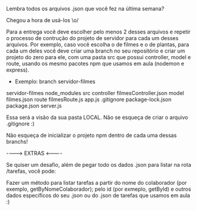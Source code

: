 Lembra todos os arquivos .json que você fez na última semana?

Chegou a hora de usá-los \o/

Para a entrega você deve escolher pelo menos 2 desses arquivos e repetir o processo de contrução do projeto de servidor para cada um desses arquivos.
Por exemplo, caso você escolha o de filmes e o de plantas, para cada um deles você deve criar uma branch no seu repositório e criar um projeto do zero para ele, com uma pasta src que possui controller, model e route, usando os mesmo pacotes npm que usamos em aula (nodemon e express).

- Exemplo:
branch servidor-filmes

servidor-filmes
    node_modules
    src
        controller
            filmesController.json
        model
            filmes.json
        route
            filmesRoute.js
        app.js
    .gitignore
    package-lock.json
    package.json
    server.js

Essa será a visão da sua pasta LOCAL. Não se esqueça de criar o arquivo .gitignore :)

Não esqueça de inicializar o projeto npm dentro de cada uma dessas branchs!

----> EXTRAS <----

Se quiser um desafio, além de pegar todo os dados .json para listar na rota /tarefas, você pode:

Fazer um método para listar tarefas a partir do nome do colaborador (por exemplo, getByNomeColaborador); pelo id (por exmeplo, getById) e outros dados específicos do seu .json ou do .json de tarefas que usamos em aula :)